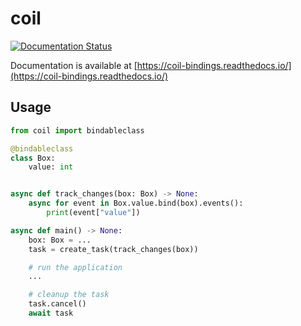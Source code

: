 # coil

[![Documentation Status](https://readthedocs.org/projects/coil-bindings/badge/?version=latest)](https://coil-bindings.readthedocs.io/en/latest/?badge=latest)

Documentation is available at [https://coil-bindings.readthedocs.io/](https://coil-bindings.readthedocs.io/)

## Usage

```python
from coil import bindableclass

@bindableclass
class Box:
    value: int


async def track_changes(box: Box) -> None:
    async for event in Box.value.bind(box).events():
        print(event["value"])

async def main() -> None:
    box: Box = ...
    task = create_task(track_changes(box))

    # run the application
    ...

    # cleanup the task
    task.cancel()
    await task
```
